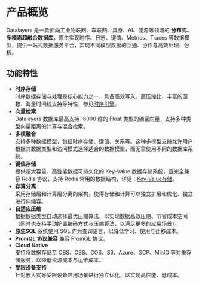 # 产品概览

Datalayers 是一款面向工业物联网、车联网、具身、AI、能源等领域的 **分布式、多模态超融合数据库**，原生实现时序、日志、键值、Metrics、Traces 等数据模型，提供一站式数据服务平台，实现不同模型数据的互通、协作与高效处理、分析。

## 功能特性

* **时序存储**  
时序数据存储与处理是核心能力之一，具备高效写入、高压缩比、丰富的函数、海量时间线支持等特性，参见[时序引擎](./sql-reference/table-engine/timeseries.md)。
* **向量检索**  
Datalayers 数据库最高支持 16000 维的 Float 类型的稠密向量，支持多种类型向量距离的计算与混合检索。
* **多模融合**  
支持多种数据模型，包括时序存储、键值、关系等。这种多模型支持允许用户根据其数据类型和访问模式选择适合的数据模型，而无需使用不同的数据库系统。
* **键值存储**  
提供超大容量、高性能数据可持久化的 Key-Value 数据存储系统，且完全兼容 Redis 协议，支持 Redis 常用的数据结构，详见：[Key-Value存储](./key-value-data-model/overview.md)。
* **存算分离**  
采用存储层和计算层分离的架构，使得存储和计算可以独立扩展和优化、独立进行伸缩容。
* **自适应压缩**  
根据数据类型自动选择最优压缩算法，以实现数据高效压缩、节省成本空间（同时也支持手动配置编码方式与压缩算法，以满足更多的应用场景）。
* **原生SQL**
系统使用 SQL 作为查询语言，以降低学习、使用与迁移成本。
* **PromQL 协议兼容**
兼容 PromQL 协议。
* **Cloud Native**  
支持将数据存储至 OBS、OSS、COS、S3、Azure、GCP、MinIO 等对象存储服务，以降低资源成本与运维成本。
* **受限设备支持**  
针对嵌入式等受限设备应用场景进行独立优化，以实现高性能、低成本。
